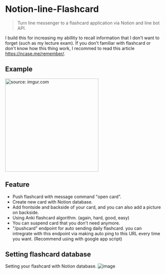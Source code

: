 ﻿# Notion-line-Flashcard
> Turn line messenger to a flashcard application via Notion and line bot API.

I build this for increasing my abillity to recall information that I don't want to forget (such as my lecture exam).
If you don't familiar with flashcard or don't know how this thing work, I recommed to read this article https://ncase.me/remember/.

## Example
<a href="https://imgur.com/mzgA4QB"><img src="https://i.imgur.com/mzgA4QB.gif" title="source: imgur.com" width="300"/></a>

## Feature
- Push flashcard with message command "open card".
- Create new card with Notion database.
- Add frontside and backside of your card, and you can also add a picture on backside.
- Using Anki flashcard algorithm. (again, hard, good, easy)
- You can suspend card that you don't need anymore.
- "/pushcard" endpoint for auto sending daily flashcard. you can intregrate with this endpoint via making auto ping to this URL every time you want. (Recommend using with google app script)

## Setting flashcard database
Setting your flashcard with Notion database.
![image](https://user-images.githubusercontent.com/92264095/147410771-3bb874f1-2694-40d4-866a-25ecb7c43877.png)

